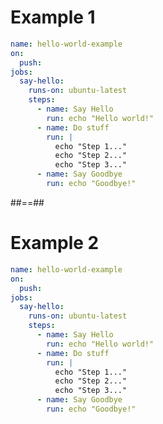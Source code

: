 <!-- .slide: class="with-code" -->
# Example 1

```yaml
name: hello-world-example
on:
  push:
jobs:
  say-hello:
    runs-on: ubuntu-latest
    steps:
      - name: Say Hello
        run: echo "Hello world!"
      - name: Do stuff
        run: |
          echo "Step 1..."
          echo "Step 2..."
          echo "Step 3..."
      - name: Say Goodbye
        run: echo "Goodbye!"
```

##==## 
<!-- .slide: class="with-code" -->
# Example 2

```yaml
name: hello-world-example
on:
  push:
jobs:
  say-hello:
    runs-on: ubuntu-latest
    steps:
      - name: Say Hello
        run: echo "Hello world!"
      - name: Do stuff
        run: |
          echo "Step 1..."
          echo "Step 2..."
          echo "Step 3..."
      - name: Say Goodbye
        run: echo "Goodbye!"
```